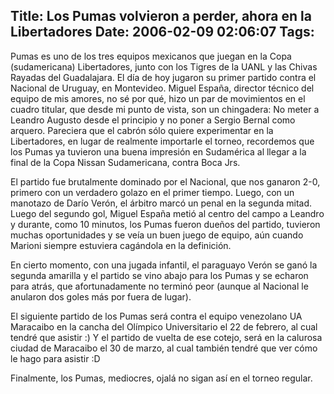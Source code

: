 Title: Los Pumas volvieron a perder, ahora en la Libertadores
Date: 2006-02-09 02:06:07
Tags: 
---
<p>Pumas es uno de los tres equipos mexicanos que juegan en la Copa (sudamericana) Libertadores, junto con los Tigres de la UANL y las Chivas Rayadas del Guadalajara. El día de hoy jugaron su primer partido contra el Nacional de Uruguay, en Montevideo. Miguel España, director técnico del equipo de mis amores, no sé por qué, hizo un par de movimientos en el cuadro titular, que desde mi punto de vista, son un chingadera: No meter a Leandro Augusto desde el principio y no poner a Sergio Bernal como arquero. Pareciera que el cabrón sólo quiere experimentar en la Libertadores, en lugar de realmente importarle el torneo, recordemos que los Pumas ya tuvieron una buena impresión en Sudamérica al llegar a la final de la Copa Nissan Sudamericana, contra Boca Jrs.</p>

<p>El partido fue brutalmente dominado por el Nacional, que nos ganaron 2-0, primero con un verdadero golazo en el primer tiempo. Luego, con un manotazo de Darío Verón, el árbitro marcó un penal en la segunda mitad. Luego del segundo gol, Miguel España metió al centro del campo a Leandro y durante, como 10 minutos, los Pumas fueron dueños del partido, tuvieron muchas oportunidades y se veía un buen juego de equipo, aún cuando Marioni siempre estuviera cagándola en la definición.</p>

<p>En cierto momento, con una jugada infantil, el paraguayo Verón se ganó la segunda amarilla y el partido se vino abajo para los Pumas y se echaron para atrás, que afortunadamente no terminó peor (aunque al Nacional le anularon dos goles más por fuera de lugar).</p>

<p>El siguiente partido de los Pumas será contra el equipo venezolano UA Maracaibo en la cancha del Olímpico Universitario el 22 de febrero, al cual tendré que asistir :) Y el partido de vuelta de ese cotejo, será en la calurosa ciudad de Maracaibo el 30 de marzo, al cual también tendré que ver cómo le hago para asistir :D</p>

<p>Finalmente, los Pumas, mediocres, ojalá no sigan así en el torneo regular.</p>
